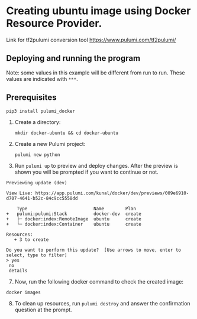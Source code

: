 

# Creating ubuntu image using Docker Resource Provider. 

Link for tf2pulumi conversion tool https://www.pulumi.com/tf2pulumi/


## Deploying and running the program

Note: some values in this example will be different from run to run.  These values are indicated
with `***`.

## Prerequisites
```
pip3 install pulumi_docker

```

1. Create a directory:

    ```
    mkdir docker-ubuntu && cd docker-ubuntu
    ```

2. Create a new Pulumi project:

    ```
    pulumi new python
    
    ```
3. Run `pulumi up` to preview and deploy changes.  After the preview is shown you will be
    prompted if you want to continue or not.
 ```   
Previewing update (dev)

View Live: https://app.pulumi.com/kunal/docker/dev/previews/009e6910-d707-4641-b52c-84c9cc5558dd

     Type                         Name        Plan
 +   pulumi:pulumi:Stack          docker-dev  create
 +   ├─ docker:index:RemoteImage  ubuntu      create
 +   └─ docker:index:Container    ubuntu      create

Resources:
    + 3 to create

Do you want to perform this update?  [Use arrows to move, enter to select, type to filter]
> yes
  no
  details

```

7. Now, run the following docker command to check the created image:

```
docker images

```
8. To clean up resources, run `pulumi destroy` and answer the confirmation question at the prompt.
